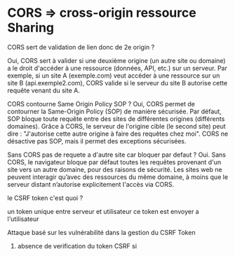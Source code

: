 # CORS => cross-origin ressource Sharing 

CORS sert de validation de lien donc de 2e origin ?

Oui, CORS sert à valider si une deuxième origine (un autre site ou domaine) a le droit d'accéder à une ressource (données, API, etc.) sur un serveur. Par exemple, si un site A (exemple.com) veut accéder à une ressource sur un site B (api.exemple2.com), CORS valide si le serveur du site B autorise cette requête venant du site A.

CORS contourne Same Origin Policy SOP ? 
Oui, CORS permet de contourner la Same-Origin Policy (SOP) de manière sécurisée. Par défaut, SOP bloque toute requête entre des sites de différentes origines (différents domaines). Grâce à CORS, le serveur de l'origine cible (le second site) peut dire : "J'autorise cette autre origine à faire des requêtes chez moi". CORS ne désactive pas SOP, mais il permet des exceptions sécurisées.

Sans CORS pas de requete a d'autre site car bloquer par defaut ?
Oui. Sans CORS, le navigateur bloque par défaut toutes les requêtes provenant d'un site vers un autre domaine, pour des raisons de sécurité. Les sites web ne peuvent interagir qu’avec des ressources du même domaine, à moins que le serveur distant n’autorise explicitement l'accès via CORS.

le CSRF token c'est quoi ? 

un token unique entre serveur et utilisateur  ce token est envoyer a l'utilisateur 

Attaque basé sur les vulnérabilité dans la gestion du CSRF Token 

1. absence de verification du token CSRF si 